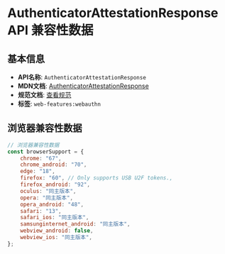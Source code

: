 # AuthenticatorAttestationResponse API 兼容性数据

## 基本信息

- **API名称**: `AuthenticatorAttestationResponse`
- **MDN文档**: [AuthenticatorAttestationResponse](https://developer.mozilla.org/docs/Web/API/AuthenticatorAttestationResponse)
- **规范文档**: [查看规范](https://w3c.github.io/webauthn/#authenticatorattestationresponse)
- **标签**: `web-features:webauthn`

## 浏览器兼容性数据

```javascript
// 浏览器兼容性数据
const browserSupport = {
    chrome: "67",
    chrome_android: "70",
    edge: "18",
    firefox: "60", // Only supports USB U2F tokens.,
    firefox_android: "92",
    oculus: "同主版本",
    opera: "同主版本",
    opera_android: "48",
    safari: "13",
    safari_ios: "同主版本",
    samsunginternet_android: "同主版本",
    webview_android: false,
    webview_ios: "同主版本",
};

```

